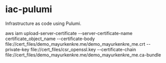 # iac-pulumi

Infrastructure as code using Pulumi.

aws iam upload-server-certificate --server-certificate-name certificate_object_name --certificate-body file://cert_files/demo_mayurkenkre.me/demo_mayurkenkre_me.crt --private-key file://cert_files/csr_openssl.key --certificate-chain file://cert_files/demo_mayurkenkre.me/demo_mayurkenkre_me.ca-bundle
